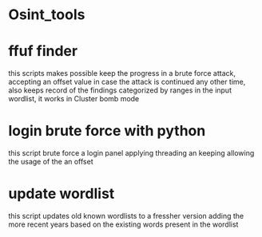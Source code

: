 # Osint_tools

# ffuf finder 
this scripts makes possible keep the progress in a brute force attack, accepting an offset value in case the attack is continued any other time, also keeps record of the findings categorized by ranges in the input wordlist, it works in Cluster bomb mode

# login brute force with python
this script brute force a login panel applying threading an keeping allowing the usage of the an offset

# update wordlist
this script updates old known wordlists to a fressher version adding the more recent years based on the existing words present in the wordlist


